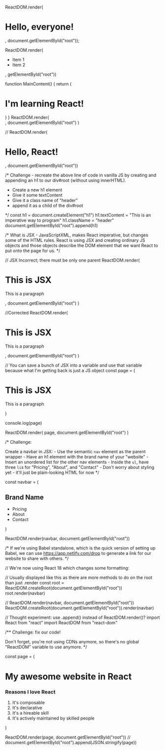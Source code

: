 ReactDOM.render(<h1>Hello, everyone!</h1>, document.getElementById("root"));


ReactDOM.render(<ul><li>Item 1</li><li>Item 2</li></ul>, getElementById("root"))


function MainContent() {
    return (
        <h1>I'm learning React!</h1>
    )
}
ReactDOM.render(
    <div>
        <Navbar />
        <MainContent />
    </div>,
    document.getElementById("root")
)


// ReactDOM.render(<h1>Hello, React!</h1>, document.getElementById("root"))

/* 
Challenge - recreate the above line of code in vanilla JS by creating and
appending an h1 to our div#root (without using innerHTML).

- Create a new h1 element
- Give it some textContent
- Give it a class name of "header"
- append it as a child of the div#root
    
*/
const h1 = document.createElement("h1")
h1.textContent = "This is an imperative way to program"
h1.className = "header"
document.getElementById("root").append(h1)

/*
What is JSX - JavaScriptXML, makes React imperative, but changes some of the HTML rules. 
React is using JSX and creating ordinary JS objects and those objects describe the DOM element that we want React to put onto the page for us. 
*/

// JSX Incorrect; there must be only one parent
ReactDOM.render(
    <h1 className="header">This is JSX</h1><p>This is a paragraph</p>, 
    document.getElementById("root")
)

//Corrected
ReactDOM.render(
    <div>
        <h1 className="header">This is JSX</h1>
        <p>This is a paragraph</p>
    </div>,
    document.getElementById("root")
)

// You can save a bunch of JSX into a variable and use that variable because what I'm getting back is just a JS object
const page = (
    <div>
        <h1 className="header">This is JSX</h1>
        <p>This is a paragraph</p>
    </div>
)

console.log(page)

ReactDOM.render(
    page,
    document.getElementById("root")
)

/* Challenge: 

Create a navbar in JSX:
    - Use the semantic `nav` element as the parent wrapper
    - Have an h1 element with the brand name of your "website"
    - Insert an unordered list for the other nav elements
        - Inside the `ul`, have three `li`s for "Pricing",
        "About", and "Contact"
    - Don't worry about styling yet - it'll just be plain-looking HTML for now
*/

const navbar = (
    <nav>
        <h1>Brand Name</h1>
        <ul>
            <li>Pricing</li>
            <li>About</li>
            <li>Contact</li>
        </ul>
    </nav>
)

ReactDOM.render(navbar, document.getElementById("root"))

/* 
If we're using Babel standalone, which is the quick version of setting up Babel, we can use https://app.netlify.com/drop to generate a link for our website
to share with others.
*/

// We're now using React 18 which changes some formatting:

// Usually displayed like this as there are more methods to do on the root than just .render
const root = ReactDOM.createRoot(document.getElementById("root"))
root.render(navbar)

// ReactDOM.render(navbar, document.getElementById("root"))
ReactDOM.createRoot(document.getElementById("root")).render(navbar)

// Thought experiment: use .append() instead of ReactDOM.render()?
import React from "react"
import ReactDOM from "react-dom"

/**
Challenge: fix our code!

Don't forget, you're not using CDNs anymore, so there's no
global "ReactDOM" variable to use anymore.
 */

const page = (
    <div>
        <h1>My awesome website in React</h1>
        <h3>Reasons I love React</h3>
        <ol>
            <li>It's composable</li>
            <li>It's declarative</li>
            <li>It's a hireable skill</li>
            <li>It's actively maintained by skilled people</li>
        </ol>
    </div>
)

ReactDOM.render(page, document.getElementById("root"))
// document.getElementById("root").append(JSON.stringify(page))


